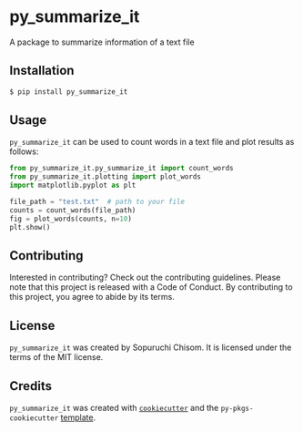 # py_summarize_it

A package to summarize information of a text file

## Installation

```bash
$ pip install py_summarize_it
```

## Usage

`py_summarize_it` can be used to count words in a text file and plot results
as follows:

```python
from py_summarize_it.py_summarize_it import count_words
from py_summarize_it.plotting import plot_words
import matplotlib.pyplot as plt

file_path = "test.txt"  # path to your file
counts = count_words(file_path)
fig = plot_words(counts, n=10)
plt.show()
```

## Contributing

Interested in contributing? Check out the contributing guidelines. Please note that this project is released with a Code of Conduct. By contributing to this project, you agree to abide by its terms.

## License

`py_summarize_it` was created by Sopuruchi Chisom. It is licensed under the terms of the MIT license.

## Credits

`py_summarize_it` was created with [`cookiecutter`](https://cookiecutter.readthedocs.io/en/latest/) and the `py-pkgs-cookiecutter` [template](https://github.com/py-pkgs/py-pkgs-cookiecutter).
